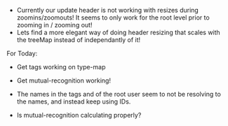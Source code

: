 - Currently our update header is not working with resizes during zoomins/zoomouts! It seems to only work for the root level prior to zooming in / zooming out!
- Lets find a more elegant way of doing header resizing that scales with the treeMap instead of independantly of it!

For Today:
- Get tags working on type-map
- Get mutual-recognition working!

- The names in the tags and of the root user seem to not be resolving to the names, and instead keep using IDs.
- Is mutual-recognition calculating properly?